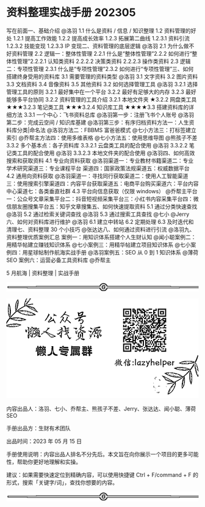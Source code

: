 # 资料整理实战手册 202305

写在前面一、基础介绍 @洛羽 1.1 什么是资料 / 信息 / 知识整理 1.2 资料管理的好处 1.2.1 提高工作效能 1.2.2 提高成长效率 1.2.3 拓展第二曲线 1.2.3.1 资料引流 1.2.3.2 技能变现 1.2.3.3 IP 变现二、资料管理的底层逻辑 @洛羽 2.1 为什么做不好资料管理 2.2 逻辑一：整体性管理 2.2.1 什么是“整体性管理”2.2.2 如何进行“整体性管理”2.2.2.1 认知类资料 2.2.2.2 决策类资料 2.2.2.3 操作类资料 2.3 逻辑二：专项性管理 2.3.1 什么是“专项性管理”2.3.2 如何进行“专项性管理”三、如何搭建终身受用的资料库 3.1 需要管理的资料类型 @洛羽 3.1 文字资料 3.2 图片资料 3.3 文档资料 3.4 音像资料 3.5 其他资料 3.2 如何选择管理工具 @洛羽 3.2.1 选择管理工具的原则 3.2.1 最好集中在一个平台 3.2.2 最好有足够大的内存 3.2.3 最好能够多平台协同 3.2.2 资料管理的工具介绍 3.2.1 本地文件夹 ★3.2.2 网盘类工具 ★★★3.2.3 笔记类工具 ★★★3.2.4 知识库工具 ★★★★3.3 搭建资料库的详细方法 3.3.1 一个中心：飞书资料总库 @洛羽第一步：注册飞书个人账号 @洛羽第二步：完成云空间 / 知识库基建 @洛羽第三步：有序归档资料方法一：人生资料库分类|命名法 @洛羽方法二：FBBMS 富爸爸模式 @七小方法三：打标签建立索引 @乔帮主方法四：使用多维表格 @七小方法五：使用思维导图 @熊孩子不差 3.3.2 多个基本点：各子资料库 3.3.2.1 云盘类工具的配合使用 @洛羽 3.3.2.2 笔记类工具的配合使用 @洛羽 3.3.2.3 本地文件夹的配合使用 @洛羽四、如何高效搜索和获取资料 4.1 专业向资料获取 @洛羽渠道一：专业教材书籍渠道二：专业学术研究渠道三：专业课程平台 渠道四：国家政策法规渠道五：权威数据平台 4.2 通用向资料获取 @洛羽渠道一：寻找同行获取渠道二：使用人工智能渠道三：使用搜索引擎渠道四：内容平台获取渠道五：电商平台购买渠道六：平台内容中心渠道七：各类垂直社群 4.3 平台向信息获取（仅限 windows） @乔帮主平台一：公众号文章采集平台二：抖音短视频采集平台三：小红书内容采集平台四：微信朋友圈搜集平台五：知乎文章搜集五、如何快速提取资料 5.1 通过分类快速查找 @洛羽 5.2 通过检索关键词查找 @洛羽 5.3 通过搜索工具查找 @七小 @Jerry 六、如何对资料库进行维护 @洛羽 6.1 建立中转站 6.2 定期处理 6.3 及时迭代和清理七、资料整理 30 个小技巧 @张达达八、如何通过资料进行引流 @洛羽九、资料整理优质案例汇总 案例一：用知识体系搭建个人生财认知 @闻小聪案例二：用精华帖建立赚钱知识体系 @七小案例三：用精华帖建立项目知识体系 @七小案例四：用星球帖制作航海实战手册 @洛羽案例五：SEO 从 0 到 1 知识体系 @薄荷 SEO 案例六：运营必备工具资料库 @乔帮主

5 月航海 | 资料整理 | 实战手册

![](img/8557f0c3cb2ca689f0f2ad74d259c4c0.png)

![](img/63bed242011514271e10d8beee809070.png)

内容出品人：洛羽、七小、乔帮主、熊孩子不差、Jerry、张达达、闻小聪、薄荷 SEO

手册出品方：生财有术团队

出品时间：2023 年 05 月 15 日

手册使用说明：内容出品人排名不分先后。本文旨在向你展示一个项目的更多可能性，帮助你更好地理解和实操。

建议：如果需要快速定位到精确内容，可以使用快捷键 Ctrl + F/command + F 的形式，搜索「关键字/词」，查找你想要的内容。

![](img/48cd64468259b66cdf739684899464c9.png)